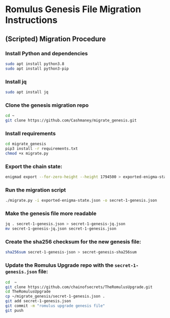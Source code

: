 # Romulus Genesis File Migration Instructions

## (Scripted) Migration Procedure

### Install Python and dependencies

```bash
sudo apt install python3.8
sudo apt install python3-pip
```

### Install jq

```bash
sudo apt install jq
```

### Clone the genesis migration repo

```bash
cd ~
git clone https://github.com/Cashmaney/migrate_genesis.git
```

### Install requirements
```bash
cd migrate_genesis
pip3 install -r requirements.txt
chmod +x migrate.py
```

### Export the chain state:

```bash
enigmad export --for-zero-height --height 1794500 > exported-enigma-state.json
```

### Run the migration script

```bash
./migrate.py -i exported-enigma-state.json -o secret-1-genesis.json
```

### Make the genesis file more readable

```bash
jq . secret-1-genesis.json > secret-1-genesis-jq.json
mv secret-1-genesis-jq.json secret-1-genesis.json
```

### Create the sha256 checksum for the new genesis file:

```bash
sha256sum secret-1-genesis-json > secret-genesis-sha256sum
```

### Update the Romulus Upgrade repo with the `secret-1-genesis.json` file:

```bash
cd	~
git clone https://github.com/chainofsecrets/TheRomulusUpgrade.git
cd TheRomulusUpgrade
cp ~/migrate_genesis/secret-1-genesis.json .
git add secret-1-genesis.json
git commit -m "romulus upgrade genesis file"
git push
```
